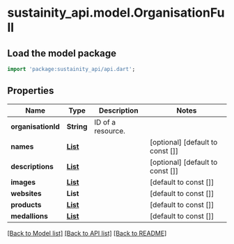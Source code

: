 # sustainity_api.model.OrganisationFull

## Load the model package
```dart
import 'package:sustainity_api/api.dart';
```

## Properties
Name | Type | Description | Notes
------------ | ------------- | ------------- | -------------
**organisationId** | **String** | ID of a resource. | 
**names** | [**List<ShortText>**](ShortText.md) |  | [optional] [default to const []]
**descriptions** | [**List<LongText>**](LongText.md) |  | [optional] [default to const []]
**images** | [**List<Image>**](Image.md) |  | [default to const []]
**websites** | **List<String>** |  | [default to const []]
**products** | [**List<ProductShort>**](ProductShort.md) |  | [default to const []]
**medallions** | [**List<Medallion>**](Medallion.md) |  | [default to const []]

[[Back to Model list]](../README.md#documentation-for-models) [[Back to API list]](../README.md#documentation-for-api-endpoints) [[Back to README]](../README.md)


